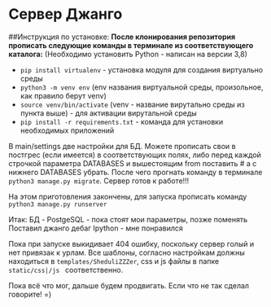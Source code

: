 # Сервер Джанго

##Инструкция по установке:
**После клонирования репозитория прописать следующие команды в терминале из соответствующего каталога:**
(Необходимо установить Python - написан на версии 3,8)
- `pip install virtualenv` - установка модуля для создания виртуально среды
- `python3 -m venv env` (env названия виртуальной среды, произольное, как правило берут venv)
- `source venv/bin/activate` (venv - название вирутально среды из пункта выше) - для активации вирутальной среды
- `pip install -r requirements.txt` - команда для установки необходимых приложений


В main/settings
 две настройки для БД. Можете прописать свои в постгрес (если имеется) в соответствующих полях, либо перед каждой строчкой параметра DATABASES и вышестоящим from поставить # а с нижнего DATABASES убрать. После чего прогнать команду в терминале `python3 manage.py migrate`. Сервер готов к работе!!!

На этом приготовления закончены, для запуска прописать команду `python3 manage.py runserver`

Итак:
БД - PostgeSQL - пока стоят мои параметры, позже поменять
Поставил джанго дебаг
Ipython - мне понравился

Пока при запуске выкидивает 404 ошибку, поскольку сервер голый и нет привязак к урлам. 
Все шаблоны, согласно настройкам должны находиться в `templates/SheduliZZZer`, css и js файлы в папке `static/css|/js
` соответственно.

Пока всё что мог, дальше будем продвигать. Если что не так сделал говорите! =)